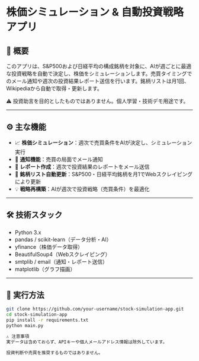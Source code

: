 # 株価シミュレーション & 自動投資戦略アプリ

## 📌 概要
このアプリは、S&P500および日経平均の構成銘柄を対象に、AIが週ごとに最適な投資戦略を自動で決定し、株価をシミュレーションします。売買タイミングでのメール通知や週次の投資結果レポート送信を行います。銘柄リストは月1回、Wikipediaから自動で取得・更新します。

⚠️ 投資助言を目的としたものではありません。個人学習・技術デモ用途です。

---

## ⚙️ 主な機能
- 📈 **株価シミュレーション**：週次で売買条件をAIが決定し、シミュレーション実行
- 📧 **通知機能**：売買の局面でメール通知
- 📝 **レポート作成**：週次で投資結果のレポートをメール送信
- 🔄 **銘柄リスト自動更新**：S&P500・日経平均銘柄を月1でWebスクレイピングにより更新
- 💡 **戦略再構築**：AIが週次で投資戦略（売買条件）を最適化

---

## 🛠 技術スタック
- Python 3.x
- pandas / scikit-learn（データ分析・AI）
- yfinance（株価データ取得）
- BeautifulSoup4（Webスクレイピング）
- smtplib / email（通知・レポート送信）
- matplotlib（グラフ描画）

---

## 🚀 実行方法
```bash
git clone https://github.com/your-username/stock-simulation-app.git
cd stock-simulation-app
pip install -r requirements.txt
python main.py

⚠️ 注意事項
実データは含めておらず、APIキーや個人メールアドレス情報は除外しています。

投資判断や売買を推奨するものではありません。
